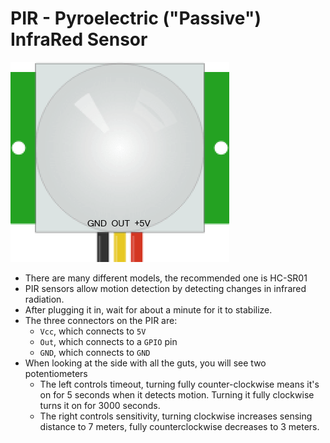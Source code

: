 # PIR - Pyroelectric ("Passive") InfraRed Sensor

![PIR](https://raw.githubusercontent.com/herereadthis/lutra/master/resources/images/pir_350x320.png)

* There are many different models, the recommended one is HC-SR01
* PIR sensors allow motion detection by detecting changes in infrared radiation.
* After plugging it in, wait for about a minute for it to stabilize.
* The three connectors on the PIR are:
  * `Vcc`, which connects to `5V`
  * `Out`, which connects to a `GPIO` pin
  * `GND`, which connects to `GND`
* When looking at the side with all the guts, you will see two potentiometers
  * The left controls timeout, turning fully counter-clockwise means it's on for 5 seconds when it detects motion. Turning it fully clockwise turns it on for 3000 seconds.
  * The right controls sensitivity, turning clockwise increases sensing distance to 7 meters, fully counterclockwise decreases to 3 meters.